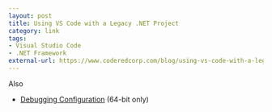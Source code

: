 ```yaml
---
layout: post
title: Using VS Code with a Legacy .NET Project
category: link
tags:
- Visual Studio Code
- .NET Framework
external-url: https://www.coderedcorp.com/blog/using-vs-code-with-a-legacy-net-project/
---
```

Also
- [Debugging Configuration](https://github.com/OmniSharp/omnisharp-vscode/wiki/Desktop-.NET-Framework) (64-bit only)
